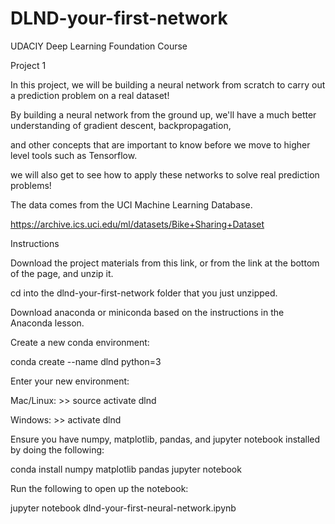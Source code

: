 # DLND-your-first-network

UDACIY Deep Learning Foundation Course

Project 1

In this project, we will be building a neural network from scratch to carry out a prediction problem on a real dataset!

By building a neural network from the ground up, we'll have a much better understanding of gradient descent, backpropagation,

and other concepts that are important to know before we move to higher level tools such as Tensorflow.

we will also get to see how to apply these networks to solve real prediction problems!

The data comes from the UCI Machine Learning Database.

https://archive.ics.uci.edu/ml/datasets/Bike+Sharing+Dataset

Instructions

Download the project materials from this link, or from the link at the bottom of the page, and unzip it.

cd into the dlnd-your-first-network folder that you just unzipped.

Download anaconda or miniconda based on the instructions in the Anaconda lesson.

Create a new conda environment:

conda create --name dlnd python=3

Enter your new environment:

Mac/Linux: >> source activate dlnd

Windows: >> activate dlnd

Ensure you have numpy, matplotlib, pandas, and jupyter notebook installed by doing the following:

conda install numpy matplotlib pandas jupyter notebook

Run the following to open up the notebook:

jupyter notebook dlnd-your-first-neural-network.ipynb
